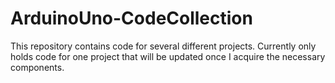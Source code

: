 # ArduinoUno-CodeCollection
This repository contains code for several different projects. Currently only holds code for one project that will be updated once I acquire the necessary components.
